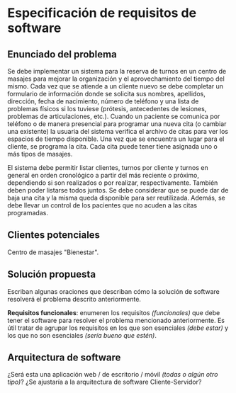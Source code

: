 # Especificación de requisitos de software

## Enunciado del problema

Se debe implementar un sistema para la reserva de turnos en un centro de masajes para mejorar la organización y el aprovechamiento del tiempo del mismo. Cada vez que se atiende a un cliente nuevo se debe completar un formulario de información donde se solicita sus nombres, apellidos, dirección, fecha de nacimiento, número de teléfono y una lista de problemas físicos si los tuviese (prótesis, antecedentes de lesiones, problemas de articulaciones, etc.). Cuando un paciente se comunica por teléfono o de manera presencial para programar una nueva cita (o cambiar una existente) la usuaria del sistema verifica el archivo de citas para ver los espacios de tiempo disponible. Una vez que se encuentra un lugar para el cliente, se programa la cita. Cada cita puede tener tiene asignada uno o más tipos de masajes.

El sistema debe permitir listar clientes, turnos por cliente y turnos en general en orden cronológico a partir del más reciente o próximo, dependiendo si son realizados o por realizar, respectivamente. También deben poder listarse todos juntos. Se debe considerar que se puede dar de baja una cita y la misma queda disponible para ser reutilizada. Además, se debe llevar un control de los pacientes que no acuden a las citas programadas.

## Clientes potenciales

Centro de masajes "Bienestar".

## Solución propuesta 

Escriban algunas oraciones que describan cómo la solución de software resolverá el problema descrito anteriormente.

**Requisitos funcionales**: enumeren los requisitos *(funcionales)* que debe tener el software para resolver el problema mencionado anteriormente. Es útil tratar de agrupar los requisitos en los que son esenciales *(debe estar)* y los que no son esenciales *(sería bueno que estén)*.
 
## Arquitectura de software

¿Será esta una aplicación web / de escritorio / móvil *(todas o algún otro tipo)*? ¿Se ajustaría a la arquitectura de software Cliente-Servidor? 